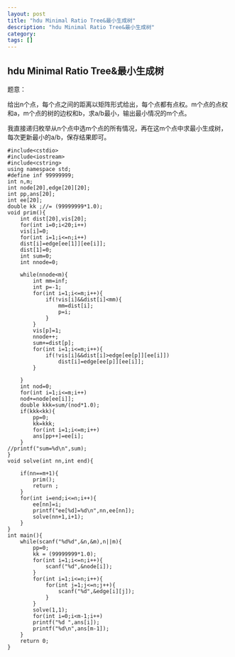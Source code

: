 ```yaml
---
layout: post
title: "hdu Minimal Ratio Tree&最小生成树"
description: "hdu Minimal Ratio Tree&最小生成树"
category:
tags: []
---
```


## hdu Minimal Ratio Tree&最小生成树 ##


题意：

给出n个点，每个点之间的距离以矩阵形式给出，每个点都有点权。m个点的点权和a，m个点的树的边权和b，求a/b最小，输出最小情况的m个点。


我直接递归枚举从n个点中选m个点的所有情况，再在这m个点中求最小生成树，每次更新最小的a/b，保存结果即可。


	#include<cstdio>
	#include<iostream>
	#include<cstring>
	using namespace std;
	#define inf 99999999;
	int n,m;
	int node[20],edge[20][20];
	int pp,ans[20];
	int ee[20];
	double kk ;//= (99999999*1.0);
	void prim(){
		int dist[20],vis[20];
		for(int i=0;i<20;i++)
		vis[i]=0;
		for(int i=1;i<=n;i++)
		dist[i]=edge[ee[1]][ee[i]];
		dist[1]=0;
		int sum=0;
		int nnode=0;
		
		while(nnode<m){
			int mm=inf;
			int p=-1;
			for(int i=1;i<=m;i++){
				if(!vis[i]&&dist[i]<mm){
					mm=dist[i];
					p=i;
				}
			}
			vis[p]=1;
			nnode++;
			sum+=dist[p];
			for(int i=1;i<=m;i++){
				if(!vis[i]&&dist[i]>edge[ee[p]][ee[i]])
					dist[i]=edge[ee[p]][ee[i]];
			}
		
		}
		int nod=0;
		for(int i=1;i<=m;i++)
		nod+=node[ee[i]];
		double kkk=sum/(nod*1.0);
		if(kkk<kk){
			pp=0;
			kk=kkk;
			for(int i=1;i<=m;i++)
			ans[pp++]=ee[i];
		}
	//printf("sum=%d\n",sum);
	}
	void solve(int nn,int end){
	
		if(nn==m+1){
			prim();
			return ;
		}
		for(int i=end;i<=n;i++){
			ee[nn]=i;
			printf("ee[%d]=%d\n",nn,ee[nn]);
			solve(nn+1,i+1);
		}
	}
	int main(){
		while(scanf("%d%d",&n,&m),n||m){
			pp=0;
			kk = (99999999*1.0);
			for(int i=1;i<=n;i++){
				scanf("%d",&node[i]);
			}
			for(int i=1;i<=n;i++){
				for(int j=1;j<=n;j++){
					scanf("%d",&edge[i][j]);
				}
			}
			solve(1,1);
			for(int i=0;i<m-1;i++)
			printf("%d ",ans[i]);
			printf("%d\n",ans[m-1]);
		}
		return 0;
	}